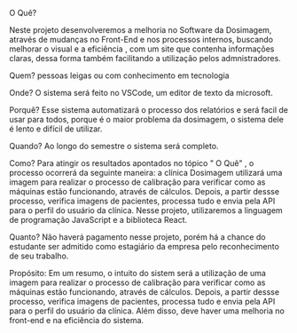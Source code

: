 O Quê?

Neste projeto desenvolveremos a melhoria no Software da Dosimagem, através de mudanças no Front-End e nos processos internos,
buscando melhorar o visual e a eficiência , com um site que contenha informações claras, dessa forma também facilitando 
a utilização pelos admnistradores.

Quem?
pessoas leigas ou com conhecimento em tecnologia

Onde?
O sistema será feito no VSCode, um editor de texto da microsoft.

Porquê?
Esse sistema automatizará o processo dos relatórios e será facil de usar para todos, porque é o maior problema da dosimagem, o sistema dele é lento e difícil de utilizar.

Quando?
Ao longo do semestre o sistema será completo.

Como?
Para atingir os resultados apontados no tópico " O Quê" ,  o processo ocorrerá da seguinte maneira: a clínica Dosimagem 
utilizará uma imagem para realizar o processo de calibração para verificar como as máquinas estão funcionando,
através de cálculos. Depois, a partir dessse processo, verifica imagens de pacientes, processa tudo e envia pela API 
para o perfil do usuário da clínica.
Nesse projeto, utilizaremos a linguagem de programação JavaScript e a biblioteca React.

Quanto?
Não haverá pagamento nesse projeto, porém há a chance do estudante ser admitido como estagiário da 
empresa pelo reconhecimento de seu trabalho.

Propósito:
Em um resumo, o intuito do sistem será a utilização de uma imagem para realizar o processo de calibração para verificar como as máquinas estão funcionando,
através de cálculos. Depois, a partir dessse processo, verifica imagens de pacientes, processa tudo e envia pela API 
para o perfil do usuário da clínica.
Além disso, deve haver uma melhoria no front-end e na eficiência do sistema.
